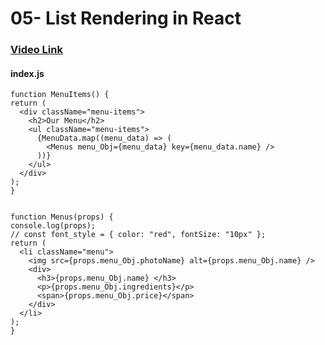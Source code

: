  # 05- List Rendering in React 

 ### [Video Link](https://youtu.be/T8fKlC1YK04?si=oI7xJ7YafH1iiR-p)



  #### index.js

  ```
function MenuItems() {
  return (
    <div className="menu-items">
      <h2>Our Menu</h2>
      <ul className="menu-items">
        {MenuData.map((menu_data) => (
          <Menus menu_Obj={menu_data} key={menu_data.name} />
        ))}
      </ul>
    </div>
  );
}


function Menus(props) {
  console.log(props);
  // const font_style = { color: "red", fontSize: "10px" };
  return (
    <li className="menu">
      <img src={props.menu_Obj.photoName} alt={props.menu_Obj.name} />
      <div>
        <h3>{props.menu_Obj.name} </h3>
        <p>{props.menu_Obj.ingredients}</p>
        <span>{props.menu_Obj.price}</span>
      </div>
    </li>
  );
}

```

 
